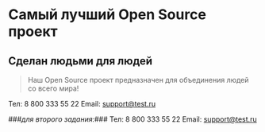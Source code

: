 # Самый лучший Open Source проект

## Сделан людьми для людей

> Наш Open Source проект предназначен для объединения людей со всего мира!

Тел: 8 800 333 55 22
Email: support@test.ru

###*для второго задания:*###
Тел: 8 800 333 55 22
Email: support@test.ru